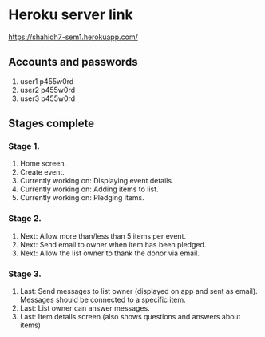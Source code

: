 
# Heroku server link

https://shahidh7-sem1.herokuapp.com/

## Accounts and passwords

1. user1 p455w0rd
2. user2 p455w0rd
3. user3 p455w0rd

## Stages complete

### Stage 1.
1. Home screen.
2. Create event.
3. Currently working on: Displaying event details.
4. Currently working on: Adding items to list.
5. Currently working on: Pledging items.

### Stage 2.
1. Next: Allow more than/less than 5 items per event.
2. Next: Send email to owner when item has been pledged.
3. Next: Allow the list owner to thank the donor via email.

### Stage 3.

1. Last: Send messages to list owner (displayed on app and sent as email). Messages should be connected to a specific item.
2. Last: List owner can answer messages. 
3. Last: Item details screen (also shows questions and answers about items)